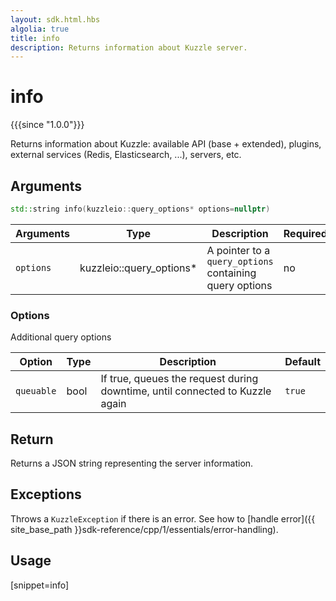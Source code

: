 ```yaml
---
layout: sdk.html.hbs
algolia: true
title: info
description: Returns information about Kuzzle server.
---
```



# info

{{{since "1.0.0"}}}

Returns information about Kuzzle: available API (base + extended), plugins, external services (Redis, Elasticsearch, ...), servers, etc.

## Arguments

```cpp
std::string info(kuzzleio::query_options* options=nullptr)
```

| Arguments | Type          | Description                                             | Required |
| --------- | ------------- | ------------------------------------------------------- | -------- |
| `options` | kuzzleio::query_options* | A pointer to a `query_options` containing query options | no       |

### **Options**

Additional query options

| Option     | Type   | Description                       | Default |
| ---------- | ------- | --------------------------------- | ------- |
| `queuable` | bool | If true, queues the request during downtime, until connected to Kuzzle again | `true`  |

## Return

Returns a JSON string representing the server information.

## Exceptions

Throws a `KuzzleException` if there is an error. See how to [handle error]({{ site_base_path }}sdk-reference/cpp/1/essentials/error-handling).

## Usage

[snippet=info]
